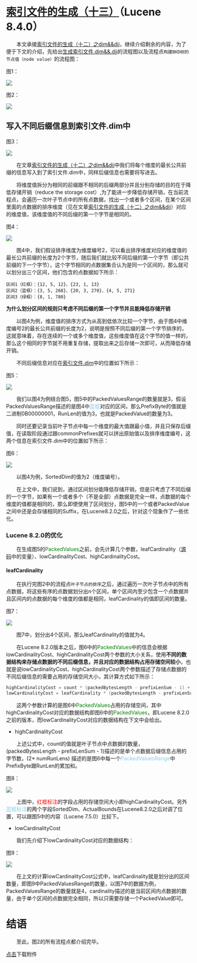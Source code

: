 # [索引文件的生成（十三）](https://www.amazingkoala.com.cn/Lucene/Index/)（Lucene 8.4.0）

&emsp;&emsp;本文承接[索引文件的生成（十二）之dim&&dii](https://www.amazingkoala.com.cn/Lucene/Index/2020/0415/132.html)，继续介绍剩余的内容，为了便于下文的介绍，先给出[生成索引文件.dim&&.dii](https://www.amazingkoala.com.cn/Lucene/suoyinwenjian/2019/0424/53.html)的流程图以及流程点`构建BKD树的节点值（node value）`的流程图：

图1：

<img src="索引文件的生成（十三）-image/1.png">

图2：

<img src="索引文件的生成（十三）-image/2.png">

## 写入不同后缀信息到索引文件.dim中

图3：

<img src="索引文件的生成（十三）-image/3.png">

&emsp;&emsp;在文章[索引文件的生成（十二）之dim&&dii](https://www.amazingkoala.com.cn/Lucene/Index/2020/0415/132.html)中我们将每个维度的最长公共前缀的信息写入到了索引文件.dim中，同样后缀信息也需要将写进去。

&emsp;&emsp;将维度值拆分为相同的前缀跟不相同的后缀两部分并且分别存储的目的在于降低存储开销（reduce the storage cost）,为了能进一步降低存储开销，在当前流程点，会遍历一次叶子节点中的所有点数据，找出一个或者多个区间，在某个区间里面的点数据的排序维度（见在文章[索引文件的生成（十二）之dim&&dii](https://www.amazingkoala.com.cn/Lucene/Index/2020/0415/132.html)）对应的维度值，该维度值的不同后缀的第一个字节是相同的。

图4：

<img src="索引文件的生成（十三）-image/4.png">

&emsp;&emsp;图4中，我们假设排序维度为维度编号2，可以看出排序维度对应的维度值的最长公共前缀的长度为2个字节，随后我们就比较不同后缀的第一个字节（即公共前缀的下一个字节），这个字节相同的点数据集合认为是同一个区间的，那么就可以划分出三个区间，他们包含的点数据如下所示：

```text
区间1（红框）：{12, 5, 12}、{23, 1, 13}
区间2（蓝框）：{3, 5, 268}、{20, 3, 270}、{4, 5, 271}
区间3（绿框）：{8, 1, 780}
```

**为什么划分区间的规则只考虑不同后缀的第一个字节并且能降低存储开销**

&emsp;&emsp;以图4为例，维度值的排序方式为从高到低依次比较一个字节，由于图4中维度编号2的最长公共前缀的长度为2，说明是按照不同后缀的第一个字节排序的，这就意味着，存在连续的一个或多个维度值，这些维度值在这个字节的值一样的，那么这个相同的字节就不用重复存储，提取出来之后存储一次即可，从而降低存储开销。

&emsp;&emsp;不同后缀信息对应在[索引文件.dim](https://www.amazingkoala.com.cn/Lucene/suoyinwenjian/2019/0424/53.html)中的位置如下所示：

图5：

<img src="索引文件的生成（十三）-image/5.png">

&emsp;&emsp;我们以图4为例结合图5，图5中的PackedValuesRange的数量就是3，假设PackedValuesRange描述的是图4中<font color=skyblue>蓝框</font>对应的区间，那么PrefixByte的值就是 二进制0B00000001，RunLen的值为3，也就是PackedValue的数量为3。

&emsp;&emsp;同时还要记录当前叶子节点中每一个维度的最大值跟最小值，并且只保存后缀值，在读取阶段通过跟commonPrefixes就可以拼出原始值以及排序维度编号，这两个信息在索引文件.dim中的位置如下所示：

图6：

<img src="索引文件的生成（十三）-image/6.png">

&emsp;&emsp;以图4为例，SortedDim的值为2（维度编号）。

&emsp;&emsp;在上文中，我们说到，通过区间划分能降低存储开销，但是只考虑了不同后缀的一个字节，如果有一个或者多个（不是全部）点数据是完全一样，点数据的每个维度的值都是相同的，那么即使使用了区间划分，图5中的一个或者PackedValue之间中还是会存储相同的Suffix，在Lucene8.2.0之后，针对这个现象作了一些优化。

### Lucene 8.2.0的优化

&emsp;&emsp;在生成图5的<font color=Green>PackedValues</font>之前，会先计算几个参数，leafCardinality（[源码](https://github.com/LuXugang/Lucene-7.5.0/blob/master/solr-8.4.0/lucene/core/src/java/org/apache/lucene/util/bkd/BKDWriter.java)中的变量）、lowCardinalityCost、highCardinalityCost。

#### leafCardinality

&emsp;&emsp;在执行完图2中的流程点`叶子节点的排序`之后，通过遍历一次叶子节点中的所有点数据，将这些有序的点数据划分出n个区间，单个区间内至少包含一个点数据并且区间内的点数据的每个维度的值都是相同，leafCardinality的值即区间的数量。

图7：

<img src="索引文件的生成（十三）-image/7.png">

&emsp;&emsp;图7中，划分出4个区间，那么leafCardinality的值就为4。

&emsp;&emsp;在Lucene 8.2.0版本之后，图6中的<font color=Green>PackedValues</font>中的信息会根据lowCardinalityCost、highCardinalityCost两个参数的大小关系，使用**不同的数据结构来存储点数据的不同后缀信息，并且对应的数据结构占用存储空间较小**，也就是说lowCardinalityCost、highCardinalityCost两个参数描述了存储点数据的不同后缀信息的需要占用的存储空间大小，其计算方式如下所示：

```java
highCardinalityCost = count * (packedBytesLength - prefixLenSum - 1) + 2 * numRunLens;
lowCardinalityCost = leafCardinality * (packedBytesLength - prefixLenSum + 1);
```

&emsp;&emsp;这两个参数计算的是图6中<font color=Green>PackedValues</font>占用的存储空间，其中highCardinalityCost对应的数据结构即图6中的<font color=Green>PackedValues</font>，即Lucene 8.2.0之前的版本，而lowCardinalityCost对应的数据结构在下文中会给出。

- highCardinalityCost

&emsp;&emsp;上述公式中，count的值就是叶子节点中点数据的数量，(packedBytesLength - prefixLenSum - 1)描述的是单个点数据后缀信息占用的字节数，(2\* numRunLens) 描述的是图6中每一个<font color=skyBlue>PackedValuesRange</font>中PrefixByte跟RunLen的累加和。

图8：

<img src="索引文件的生成（十三）-image/8.png">

&emsp;&emsp;上图中，<font color=Red>红框标注</font>的字段占用的存储空间大小即highCardinalityCost。另外<font color=skyblue>蓝框标注</font>的两个字段SortedDim、ActualBounds在Lucene8.2.0之后对调了位置，可以跟图5中的内容（Lucene 7.5.0）比较下。

- lowCardinalityCost

&emsp;&emsp;我们先介绍下lowCardinalityCost对应的数据结构：

图9：

<img src="索引文件的生成（十三）-image/9.png">

&emsp;&emsp;在上文的计算lowCardinalityCost公式中，leafCardinality就是划分出的区间数量，即图9中PackedValuesRange的数量，以图7中的数据为例，PackedValuesRange的数量就是4，cardinality描述的是当前区间内点数据的数量，由于单个区间的点数据完全相同，所以只需要存储一个PackedValue即可。

# 结语

&emsp;&emsp;至此，图2的所有流程点都介绍完毕。

[点击](http://www.amazingkoala.com.cn/attachment/Lucene/Index/索引文件的生成/索引文件的生成（十三）/索引文件的生成（十三）.zip)下载附件